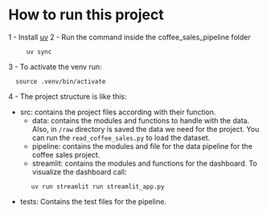 



# How to run this project 
 1 - Install [uv](https://github.com/astral-sh/uv)
 2 - Run the command inside the coffee_sales_pipeline folder
   ```
        uv sync
   ```
 3 - To activate the venv run:
   ```
     source .venv/bin/activate
   ```
 4 - The project structure is like this:
   - src: contains the project files according with their function. 
     - data: contains the modules and functions to handle with the data. Also, in `/raw` directory
     is saved the data we need for the project. You can run the `read_coffee_sales.py` to load the dataset. 
     - pipeline: contains the modules and file for 
     the data pipeline for the coffee sales project. 
     - streamlit: contains the modules and functions for the dashboard. To visualize the dashboard call:
     ```
        uv run streamlit run streamlit_app.py
     ```
   - tests: Contains the test files for the pipeline.